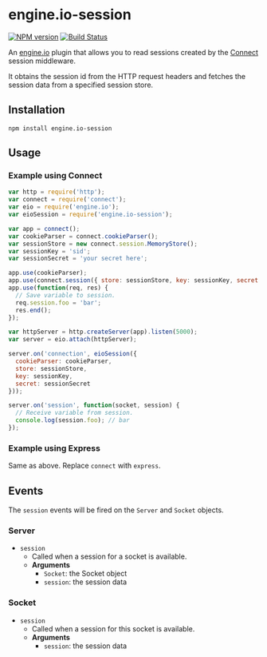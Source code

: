engine.io-session
=================

[![NPM version](https://badge.fury.io/js/engine.io-session.png)](http://badge.fury.io/js/engine.io-session)
[![Build Status](https://travis-ci.org/matkl/engine.io-session.png?branch=master)](https://travis-ci.org/matkl/engine.io-session)

An [engine.io](https://github.com/LearnBoost/engine.io) plugin that allows you to read sessions created by the [Connect](http://senchalabs.github.com/connect) session middleware.

It obtains the session id from the HTTP request headers and fetches the session data from a specified session store.

## Installation

```
npm install engine.io-session
```

## Usage

### Example using Connect

```js
var http = require('http');
var connect = require('connect');
var eio = require('engine.io');
var eioSession = require('engine.io-session');

var app = connect();
var cookieParser = connect.cookieParser();
var sessionStore = new connect.session.MemoryStore();
var sessionKey = 'sid';
var sessionSecret = 'your secret here';

app.use(cookieParser);
app.use(connect.session({ store: sessionStore, key: sessionKey, secret: sessionSecret }));
app.use(function(req, res) {
  // Save variable to session.
  req.session.foo = 'bar';
  res.end();
});

var httpServer = http.createServer(app).listen(5000);
var server = eio.attach(httpServer);

server.on('connection', eioSession({
  cookieParser: cookieParser,
  store: sessionStore,
  key: sessionKey,
  secret: sessionSecret
}));

server.on('session', function(socket, session) {
  // Receive variable from session.
  console.log(session.foo); // bar
});
```

### Example using Express

Same as above. Replace `connect` with `express`.

## Events

The `session` events will be fired on the `Server` and `Socket` objects.

### Server

- `session`
    - Called when a session for a socket is available.
    - **Arguments**
      - `Socket`: the Socket object
      - `session`: the session data

### Socket

- `session`
    - Called when a session for this socket is available.
    - **Arguments**
      - `session`: the session data
